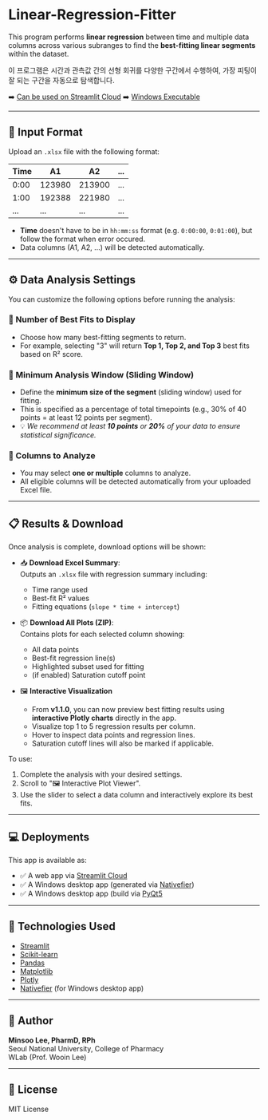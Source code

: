 # Linear-Regression-Fitter

This program performs **linear regression** between time and multiple data columns across various subranges to find the **best-fitting linear segments** within the dataset.

이 프로그램은 시간과 관측값 간의 선형 회귀를 다양한 구간에서 수행하여, 가장 피팅이 잘 되는 구간을 자동으로 탐색합니다.

➡️ [Can be used on Streamlit Cloud](https://linear-regression-fitter-9a38ezlgjpskkj9fcwvxji.streamlit.app/)
➡️ [Windows Executable](https://drive.google.com/file/d/1psZ2h_yWe0FFY0abXpzv0f4ywYzIf89P/view?usp=drive_link)

---

## 📁 Input Format

Upload an `.xlsx` file with the following format:

| Time  | A1      | A2      | ...   |
|-------|---------|---------|-------|
| 0:00  | 123980  | 213900  | ...   |
| 1:00  | 192388  | 221980  | ...   |
| ...   | ...     | ...     | ...   |

- **Time** doesn't have to be in `hh:mm:ss` format (e.g. `0:00:00`, `0:01:00`), but follow the format when error occured.
- Data columns (A1, A2, ...) will be detected automatically.

---

## ⚙️ Data Analysis Settings

You can customize the following options before running the analysis:

### 🔹 Number of Best Fits to Display
- Choose how many best-fitting segments to return.
- For example, selecting "3" will return **Top 1, Top 2, and Top 3** best fits based on R² score.

### 🔹 Minimum Analysis Window (Sliding Window)
- Define the **minimum size of the segment** (sliding window) used for fitting.
- This is specified as a percentage of total timepoints (e.g., 30% of 40 points = at least 12 points per segment).
- 💡 *We recommend at least **10 points** or **20%** of your data to ensure statistical significance.*

### 🔹 Columns to Analyze
- You may select **one or multiple** columns to analyze.
- All eligible columns will be detected automatically from your uploaded Excel file.

---

## 📋 Results & Download

Once analysis is complete, download options will be shown:

- 📥 **Download Excel Summary**:  
  Outputs an `.xlsx` file with regression summary including:
  - Time range used
  - Best-fit R² values
  - Fitting equations (`slope * time + intercept`)

- 📦 **Download All Plots (ZIP)**:  
  Contains plots for each selected column showing:
  - All data points  
  - Best-fit regression line(s)  
  - Highlighted subset used for fitting  
  - (if enabled) Saturation cutoff point

- 🖼 **Interactive Visualization**
  - From **v1.1.0**, you can now preview best fitting results using **interactive Plotly charts** directly in the app.
  - Visualize top 1 to 5 regression results per column.
  - Hover to inspect data points and regression lines.
  - Saturation cutoff lines will also be marked if applicable.

To use:
1. Complete the analysis with your desired settings.
2. Scroll to "🖼 Interactive Plot Viewer".
3. Use the slider to select a data column and interactively explore its best fits.

---

## 💻 Deployments

This app is available as:
- ✅ A web app via [Streamlit Cloud](https://linear-regression-fitter-9a38ezlgjpskkj9fcwvxji.streamlit.app/)
- ✅ A Windows desktop app (generated via [Nativefier](https://drive.google.com/file/d/1Dfah4LvvVWkrbT37a9C-1f3nhCMH-me8/view?usp=sharing))
- ✅ A Windows desktop app (build via [PyQt5](https://drive.google.com/file/d/1psZ2h_yWe0FFY0abXpzv0f4ywYzIf89P/view?usp=drive_link)

---

## 🧪 Technologies Used

- [Streamlit](https://streamlit.io/)
- [Scikit-learn](https://scikit-learn.org/)
- [Pandas](https://pandas.pydata.org/)
- [Matplotlib](https://matplotlib.org/)
- [Plotly](https://plotly.com/)
- [Nativefier](https://github.com/nativefier/nativefier) (for Windows desktop app)

---

## 👤 Author

**Minsoo Lee, PharmD, RPh**  
Seoul National University, College of Pharmacy  
WLab (Prof. Wooin Lee)

---

## 📄 License

MIT License
